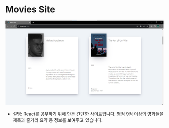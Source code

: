 # Movies Site

![Image](./src/img_main.png)

- 설명: React를 공부하기 위해 만든 간단한 사이트입니다. 평점 9점 이상의 영화들을 제목과 줄거리 요약 등 정보를 보여주고 있습니다.